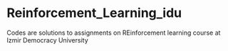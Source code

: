 # Reinforcement_Learning_idu
Codes are solutions to assignments on REinforcement learning course at Izmir Democracy University
